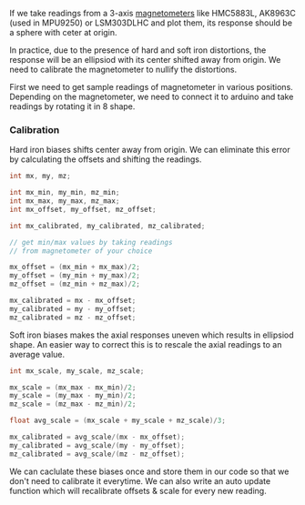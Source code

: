 <!--
.. title: Automatic Magnetometer Calibration With Arduino
.. slug: automatic-magnetometer-calibration-with-arduino
.. date: 2017-12-02 21:21:21 UTC
.. tags: arduino, how-to
.. category: programming
.. link:
.. description:
.. type: text
-->

If we take readings from a 3-axis [magnetometers](https://en.wikipedia.org/wiki/Magnetometer) like HMC5883L, AK8963C (used in MPU9250) or LSM303DLHC and plot them, its response should be a sphere with ceter at origin.

In practice, due to the presence of hard and soft iron distortions, the response will be an ellipsiod with its center shifted away from origin. We need to calibrate the magnetometer to nullify the distortions.

First we need to get sample readings of magnetometer in various positions. Depending on the magnetometer, we need to connect it to arduino and take readings by rotating it in 8 shape.


### Calibration

Hard iron biases shifts center away from origin. We can eliminate this error by calculating the offsets and shifting the readings.

```c
int mx, my, mz;

int mx_min, my_min, mz_min;
int mx_max, my_max, mz_max;
int mx_offset, my_offset, mz_offset;

int mx_calibrated, my_calibrated, mz_calibrated;

// get min/max values by taking readings
// from magnetometer of your choice

mx_offset = (mx_min + mx_max)/2;
my_offset = (my_min + my_max)/2;
mz_offset = (mz_min + mz_max)/2;

mx_calibrated = mx - mx_offset;
my_calibrated = my - my_offset;
mz_calibrated = mz - mz_offset;
```

Soft iron biases makes the axial responses uneven which results in ellipsiod shape. An easier way to correct this is to rescale the axial readings to an average value.

```cpp
int mx_scale, my_scale, mz_scale;

mx_scale = (mx_max - mx_min)/2;
my_scale = (my_max - my_min)/2;
mz_scale = (mz_max - mz_min)/2;

float avg_scale = (mx_scale + my_scale + mz_scale)/3;

mx_calibrated = avg_scale/(mx - mx_offset);
my_calibrated = avg_scale/(my - my_offset);
mz_calibrated = avg_scale/(mz - mz_offset);
```

We can caclulate these biases once and store them in our code so that we don't need to calibrate it everytime. We can also write an auto update function which will recalibrate offsets & scale for every new reading.
